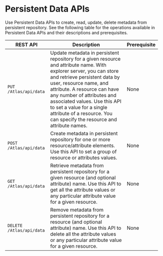 # Persistent Data APIs

Use Persistent Data APIs to create, read, update, delete metadata from persistent repository. See the following table for the operations available in Persistent Data APIs and their descriptions and prerequisites.

|REST API|Description|Prerequisite|
|--------|-----------|-------------|
|`PUT /Atlas/api/data`|Update metadata in persistent repository for a given resource and attribute name. With explorer server, you can store and retrieve persistent data by user, resource name, and attribute. A resource can have any number of attributes and associated values. Use this API to set a value for a single attribute of a resource. You can specify the resource and attribute names.|None|
|`POST /Atlas/api/data`|Create metadata in persistent repository for one or more resource/attribute elements. Use this API to set a group of resource or attributes values.|None|
|`GET /Atlas/api/data`|Retrieve metadata from persistent repository for a given resource \(and optional attribute\) name. Use this API to get all the attribute values or any particular attribute value for a given resource.|None|
|`DELETE /Atlas/api/data`|Remove metadata from persistent repository for a resource \(and optional attribute\) name. Use this API to delete all the attribute values or any particular attribute value for a given resource.|None|

